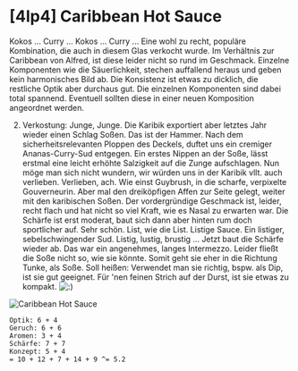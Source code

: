 # \[4lp4\] Caribbean Hot Sauce

Kokos ... Curry ... Kokos ... Curry ... Eine wohl zu recht, populäre Kombination, die auch in diesem Glas verkocht wurde. Im Verhältnis zur Caribbean von Alfred, ist diese leider nicht so rund im Geschmack. Einzelne Komponenten wie die Säuerlichkeit, stechen auffallend heraus und geben kein harmonisches Bild ab. Die Konsistenz ist etwas zu dicklich, die restliche Optik aber durchaus gut. Die einzelnen Komponenten sind dabei total spannend. Eventuell sollten diese in einer neuen Komposition angeordnet werden. 

2. Verkostung: Junge, Junge. Die Karibik exportiert aber letztes Jahr wieder einen Schlag Soßen. Das ist der Hammer. Nach dem sicherheitsrelevanten Ploppen des Deckels, duftet uns ein cremiger Ananas-Curry-Sud entgegen. Ein erstes Nippen an der Soße, lässt erstmal eine leicht erhöhte Salzigkeit auf die Zunge aufschlagen. Nun möge man sich nicht wundern, wir würden uns in der Karibik vllt. auch verlieben. Verlieben, ach. Wie einst Guybrush, in die scharfe, verpixelte Gouverneurin. Aber mal den dreiköpfigen Affen zur Seite gelegt, weiter mit den karibischen Soßen. Der vordergründige Geschmack ist, leider, recht flach und hat nicht so viel Kraft, wie es Nasal zu erwarten war. Die Schärfe ist erst moderat, baut sich dann aber hinten rum doch sportlicher auf. Sehr schön. List, wie die List. Listige Sauce. Ein listiger, sebelschwingender Sud. Listig, lustig, brustig ... Jetzt baut die Schärfe wieder ab. Das war ein angenehmes, langes Intermezzo. Leider fließt die Soße nicht so, wie sie könnte. Somit geht sie eher in die Richtung Tunke, als Soße. Soll heißen: Verwendet man sie richtig, bspw. als Dip, ist sie gut geeignet. Für 'nen feinen Strich auf der Durst, ist sie etwas zu kompakt. ![:\)](https://chiliforum.hot-pain.de/styles/default/xenforo/smilies/smile.png)  


![Caribbean Hot Sauce](https://farm8.staticflickr.com/7915/45691628835_cb4ea2d4c3_h.jpg)

```text
Optik: 6 + 4
Geruch: 6 + 6
Aromen: 3 + 4
Schärfe: 7 + 7 
Konzept: 5 + 4
= 10 + 12 + 7 + 14 + 9 ^= 5.2
```

